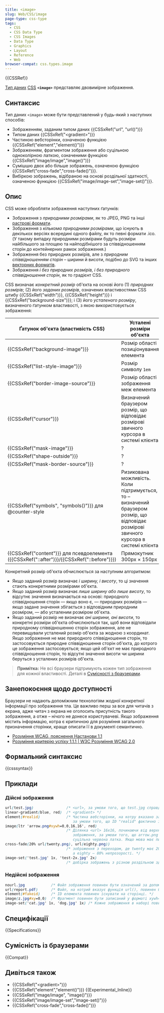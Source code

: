 ```yaml
---
title: <image>
slug: Web/CSS/image
page-type: css-type
tags:
  - CSS
  - CSS Data Type
  - CSS Images
  - Data Type
  - Graphics
  - Layout
  - Reference
  - Web
browser-compat: css.types.image
---
```


{{CSSRef}}

[Тип даних](/uk/docs/Web/CSS/CSS_Types) [CSS](/uk/docs/Web/CSS) **`<image>`** представляє двовимірне зображення.

## Синтаксис

Тип даних `<image>` може бути представлений у будь-який з наступних способів:

- Зображенням, заданим типом даних {{CSSxRef("url", "url()")}}
- Типом даних {{CSSxRef("&lt;gradient&gt;")}}
- Частиною вебсторінки, означеною функцією {{CSSxRef("element","element()")}}
- Зображенням, фрагментом зображення або суцільною одноколірною латкою, означеними функцією {{CSSxRef("image/image","image()")}}
- Сумішшю двох або більше зображень, означеною функцією {{CSSxRef("cross-fade","cross-fade()")}}.
- Вибіркою зображень, відібраною на основі роздільної здатності, означеною функцією {{CSSxRef("image/image-set","image-set()")}}.

## Опис

CSS може обробляти зображення наступних ґатунків:

- Зображення з _природними розмірами_, як то JPEG, PNG та інші [растрові формати](https://uk.wikipedia.org/wiki/%D0%A0%D0%B0%D1%81%D1%82%D1%80%D0%BE%D0%B2%D0%B0_%D0%B3%D1%80%D0%B0%D1%84%D1%96%D0%BA%D0%B0).
- Зображення з _кількома природними розмірами_, що існують в декількох версіях всередині одного файлу, як то певні формати .ico. (У такому випадку природними розмірами будуть розміри найбільшого за площею та найподібнішого за співвідношенням сторін до контейнерних рамок зображення.)
- Зображення без природних розмірів, але з _природним співвідношенням сторін_ – ширини й висоти, подібно до SVG та інших [векторних форматів](https://uk.wikipedia.org/wiki/%D0%92%D0%B5%D0%BA%D1%82%D0%BE%D1%80%D0%BD%D0%B0_%D0%B3%D1%80%D0%B0%D1%84%D1%96%D0%BA%D0%B0).
- Зображення _і без природних розмірів, і без природного співвідношення сторін_, як то градієнт CSS.

CSS визначає _конкретний розмір_ об'єкта на основі його (1) _природних розмірів_; (2) його _заданих розмірів_, означених властивостями CSS штибу {{CSSxRef("width")}}, {{CSSxRef("height")}} і {{CSSxRef("background-size")}}; і (3) його _усталеного розміру_, визначеного ґатунком властивості, з якою використовується зображення:

| Ґатунок об'єкта (властивість CSS)                                                          | Усталені розміри об'єкта                                                                                                                |
| ------------------------------------------------------------------------------------------ | --------------------------------------------------------------------------------------------------------------------------------------- |
| {{CSSxRef("background-image")}}                                                            | Розмір області позиціонування елемента                                                                                                  |
| {{CSSxRef("list-style-image")}}                                                            | Розмір символу `1em`                                                                                                                    |
| {{CSSxRef("border-image-source")}}                                                         | Розмір області зображення меж елемента                                                                                                  |
| {{CSSxRef("cursor")}}                                                                      | Визначений браузером розмір, що відповідає розмірові звичного курсора в системі клієнта                                                 |
| {{CSSxRef("mask-image")}}                                                                  | ?                                                                                                                                       |
| {{CSSxRef("shape-outside")}}                                                               | ?                                                                                                                                       |
| {{CSSxRef("mask-border-source")}}                                                          | ?                                                                                                                                       |
| {{CSSxRef("symbols", "symbols()")}} для @counter-style                                     | Ризикована можливість. Коли підтримується, то – визначений браузером розмір, що відповідає розмірові звичного курсора в системі клієнта |
| {{CSSxRef("content")}} для псевдоелемента ({{CSSxRef("::after")}}/{{CSSxRef("::before")}}) | Прямокутник 300px × 150px                                                                                                               |

Конкретний розмір об'єкта обчислюється за наступним алгоритмом:

- Якщо заданий розмір визначає _і ширину, і висоту_, то ці значення стають конкретними розмірами об'єкта.
- Якщо заданий розмір визначає _лише ширину або лише висоту_, то відсутнє значення визначається на основі: природного співвідношення сторін — якщо воно є, — природних розмірів — якщо задане значення збігається з відповідним природним розміром, — або усталеним розміром об'єкта.
- Якщо заданий розмір не визначає _ані ширини, ані висоти_, то конкретні розміри об'єкта обчислюються так, щоб вони відповідали природному співвідношенню сторін зображення, але не перевищували усталений розмір об'єкта за жодною з координат. Якщо зображення не має природного співвідношення сторін, то застосовується природне співвідношення сторін об'єкта, до котрого це зображення застосовується; якщо цей об'єкт не має природного співвідношення сторін, то відсутні значення висоти чи ширини беруться з усталених розмірів об'єкта.

> **Примітка:** Не всі браузери підтримують кожен тип зображення для кожної властивості. Деталі в [Сумісності з браузерами](#sumisnist-iz-brauzeramy).

## Занепокоєння щодо доступності

Браузери не надають допоміжним технологіям жодної конкретної інформації про зображення тла. Це важливо перш за все для читачів з екрана, адже читач з екрана не оголосить присутність такого зображення, а отже – нічого не донесе користувачеві. Якщо зображення містить інформацію, котра є критичною для розуміння загального призначення сторінки, краще описати її в документі семантично.

- [Розуміння WCAG, пояснення Настанови 1.1](/uk/docs/Web/Accessibility/Understanding_WCAG/Perceivable#guideline_1.1_%e2%80%94_providing_text_alternatives_for_non-text_content)
- [Розуміння критерію успіху 1.1.1 | W3C Розуміння WCAG 2.0](https://www.w3.org/TR/2016/NOTE-UNDERSTANDING-WCAG20-20161007/text-equiv-all.html)

## Формальний синтаксис

{{csssyntax}}

## Приклади

### Дійсні зображення

```css example-good
url(test.jpg)               /* <url>, за умови того, що test.jpg справді є зображенням */
linear-gradient(blue, red)  /* <gradient> */
element(#realid)            /* Частина вебсторінки, на котру вказано за допомогою функції element(),
                               за умови того, що ID "realid" фактично існує на сторінці */
image(ltr 'arrow.png#xywh=0,0,16,16', red)
                            /* Ділянка <url> 16x16, починаючи від верхнього лівого кута вихідного
                               зображення, за умови того, що arrow.png – підтримуване зображення, інакше –
                               суцільна червона латка. Якщо мова має письмо справа наліво, то зображення буде віддзеркалено по горизонталі. */
cross-fade(20% url(twenty.png), url(eighty.png))
                            /* зображення з переходом, де twenty має 20% непрозорості,
                               а eighty – 80% непрозорості. */
image-set('test.jpg' 1x, 'test-2x.jpg' 2x)
                            /* добірка зображень з різною роздільною здатністю */
```

### Недійсні зображення

```css example-bad
nourl.jpg            /* Файл зображення повинен бути означений за допомогою функції url(). */
url(report.pdf)      /* Файл, на котрий вказує функція url(), повинен бути зображенням. */
element(#fakeid)     /* ID елемента повинен існувати на сторінці. */
image(z.jpg#xy=0,0)  /* Фрагмент повинен бути записаний у форматі xywh=#,#,#,# */
image-set('cat.jpg' 1x, 'dog.jpg' 1x) /* Кожне зображення в наборі повинно мати іншу роздільну здатність */
```

## Специфікації

{{Specifications}}

## Сумісність із браузерами

{{Compat}}

## Дивіться також

- {{CSSxRef("&lt;gradient&gt;")}}
- {{CSSxRef("element","element()")}} {{Experimental_Inline}}
- {{CSSxRef("image/image", "image()")}}
- {{CSSxRef("image/image-set","image-set()")}}
- {{CSSxRef("cross-fade","cross-fade()")}}
